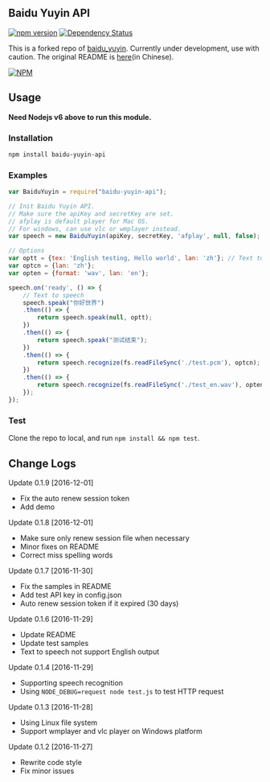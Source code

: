 Baidu Yuyin API
-----------------------
[![npm version](https://badge.fury.io/js/baidu-yuyin-api.svg)](https://badge.fury.io/js/baidu-yuyin-api)
[![Dependency Status](https://img.shields.io/david/request/request.svg?style=flat-square)](https://david-dm.org/request/request)

This is a forked repo of [baidu_yuyin](https://github.com/aokihu/BaiduYuyin). Currently under development, use with caution.
The original README is [here](https://github.com/Dream-Navigator/BaiduYuyin/blob/master/DEPRECATE-README.md)(in Chinese).

[![NPM](https://nodei.co/npm/baidu-yuyin-api.png?downloads=true&downloadRank=true&stars=true)](https://nodei.co/npm/baidu-yuyin-api/)

Usage
-------

**Need Nodejs v6 above to run this module.**

### Installation

```bash
npm install baidu-yuyin-api
```

### Examples
```javascript
var BaiduYuyin = require("baidu-yuyin-api");

// Init Baidu Yuyin API.
// Make sure the apiKey and secretKey are set.
// afplay is default player for Mac OS.
// For windows, can use vlc or wmplayer instead.
var speech = new BaiduYuyin(apiKey, secretKey, 'afplay', null, false); 

// Options
var optt = {tex: 'English testing, Hello world', lan: 'zh'}; // Text to speech, language not support English.
var optcn = {lan: 'zh'};
var opten = {format: 'wav', lan: 'en'};

speech.on('ready', () => {
    // Text to speech
    speech.speak("你好世界")
    .then(() => {
        return speech.speak(null, optt);
    })
    .then(() => {
        return speech.speak("测试结束");
    })
    .then(() => {
        return speech.recognize(fs.readFileSync('./test.pcm'), optcn);
    })
    .then(() => {
        return speech.recognize(fs.readFileSync('./test_en.wav'), opten);
    });
});

```

### Test

Clone the repo to local, and run `npm install && npm test`.

Change Logs
-----------

Update 0.1.9 [2016-12-01]
* Fix the auto renew session token
* Add demo

Update 0.1.8 [2016-12-01]
* Make sure only renew session file when necessary
* Minor fixes on README
* Correct miss spelling words

Update 0.1.7 [2016-11-30]
* Fix the samples in README
* Add test API key in config.json
* Auto renew session token if it expired (30 days)

Update 0.1.6 [2016-11-29]
* Update README
* Update test samples
* Text to speech not support English output

Update 0.1.4 [2016-11-29]
* Supporting speech recognition
* Using `NODE_DEBUG=request node test.js` to test HTTP request

Update 0.1.3 [2016-11-28]
* Using Linux file system
* Support wmplayer and vlc player on Windows platform

Update 0.1.2 [2016-11-27]
* Rewrite code style
* Fix minor issues

